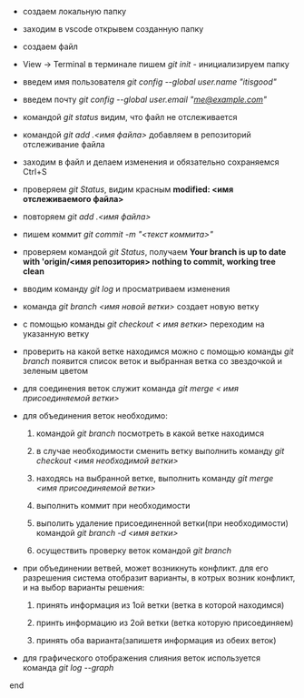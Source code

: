 * создаем локальную папку

* заходим в vscode открывем созданную папку

* создаем файл

* View -> Terminal в терминале пишем _git init_ - инициализируем папку

* введем имя пользователя _git config --global user.name "itisgood"_ 

* введем почту _git config --global user.email "me@example.com"_

* командой _git status_ видим, что файл не отслеживается

* командой _git add .\<имя файла>_ добавляем в репозиторий отслеживание файла

* заходим в файл и делаем изменения и обязательно сохраняемся Ctrl+S

* проверяем _git Status_, видим красным **modified: <имя отслеживаемого файла>**

* повторяем _git add .\<имя файла>_ 

* пишем коммит _git commit -m "<текст коммита>"_

* проверяем командой _git Status_, получаем **Your branch is up to date with 'origin/<имя репозитория> nothing to commit, working tree clean**

* вводим команду _git log_ и просматриваем изменения

* команда _git branch <имя новой ветки>_ создает новую ветку

* с помощью команды _git checkout < имя ветки>_ переходим на указанную ветку

* проверить на какой ветке находимся можно с помощью команды _git branch_ появится список веток и выбранная ветка со звездочкой и зеленым цветом

* для соединения веток служит команда _git merge < имя присоединяемой ветки>_

* для объединения веток необходимо:

    1. командой _git branch_ посмотреть в какой ветке находимся
    
    2. в случае необходимости сменить ветку выполнить команду _git checkout <имя необходимой ветки>_

    3. находясь на выбранной ветке, выполнить команду _git merge <имя присоединяемой ветки>_

    4. выполнить коммит при необходимости

    5. выполить удаление присоединенной ветки(при необходимости) командой _git branch -d <имя ветки>_

    6. осуществить проверку веток командой _git branch_



* при объединении ветвей, может возникнуть конфликт. для его разрешения система отобразит варианты, в котрых возник конфликт, и на выбор варианты решения:

    1. принять информация из 1ой ветки (ветка в которой находимся)
    
    2. принть информацию из 2ой ветки (ветка которую присоединяем)

    3. принять оба варианта(запишетя информация из обеих веток)



* для графического отображения слияния веток используется команда _git log --graph_

end